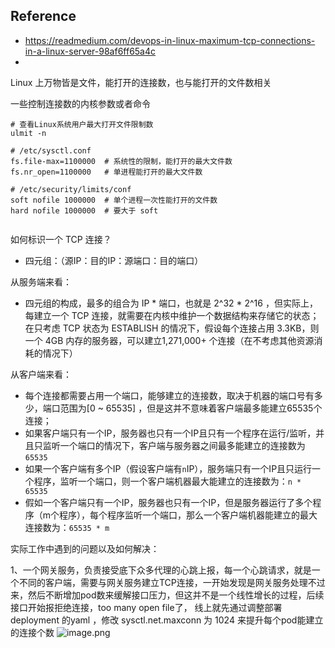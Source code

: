 ## Reference
- https://readmedium.com/devops-in-linux-maximum-tcp-connections-in-a-linux-server-98af6ff65a4c
- 

Linux 上万物皆是文件，能打开的连接数，也与能打开的文件数相关

一些控制连接数的内核参数或者命令

``` 
# 查看Linux系统用户最大打开文件限制数
ulmit -n 

# /etc/sysctl.conf
fs.file-max=1100000  # 系统性的限制，能打开的最大文件数
fs.nr_open=1100000   # 单进程能打开的最大文件数

# /etc/security/limits/conf
soft nofile 1000000  # 单个进程一次性能打开的文件数
hard nofile 1000000  # 要大于 soft


```

如何标识一个 TCP 连接？
- 四元组：（源IP：目的IP：源端口：目的端口）

从服务端来看：
- 四元组的构成，最多的组合为 IP * 端口，也就是 2^32 * 2^16 ，但实际上，每建立一个 TCP 连接，就需要在内核中维护一个数据结构来存储它的状态；在只考虑 TCP 状态为 ESTABLISH 的情况下，假设每个连接占用 3.3KB，则一个 4GB 内存的服务器，可以建立1,271,000+ 个连接（在不考虑其他资源消耗的情况下）

从客户端来看：
- 每个连接都需要占用一个端口，能够建立的连接数，取决于机器的端口号有多少，端口范围为[0 ~ 65535] ，但是这并不意味着客户端最多能建立65535个连接；
- 如果客户端只有一个IP，服务器也只有一个IP且只有一个程序在运行/监听，并且只监听一个端口的情况下，客户端与服务器之间最多能建立的连接数为`65535`
- 如果一个客户端有多个IP（假设客户端有`n`IP），服务端只有一个IP且只运行一个程序，监听一个端口，则一个客户端机器最大能建立的连接数为：`n * 65535`
- 假如一个客户端只有一个IP，服务器也只有一个IP，但是服务器运行了多个程序（m个程序），每个程序监听一个端口，那么一个客户端机器能建立的最大连接数为：`65535 * m`

实际工作中遇到的问题以及如何解决：

1、一个网关服务，负责接受底下众多代理的心跳上报，每一个心跳请求，就是一个不同的客户端，需要与网关服务建立TCP连接，一开始发现是网关服务处理不过来，然后不断增加pod数来缓解接口压力，但这并不是一个线性增长的过程，后续接口开始报拒绝连接，too many open file了， 线上就先通过调整部署 deployment 的yaml ，修改 sysctl.net.maxconn 为 1024 来提升每个pod能建立的连接个数 
![image.png](https://happychan.oss-cn-shenzhen.aliyuncs.com/picgo/20241221101922.png)